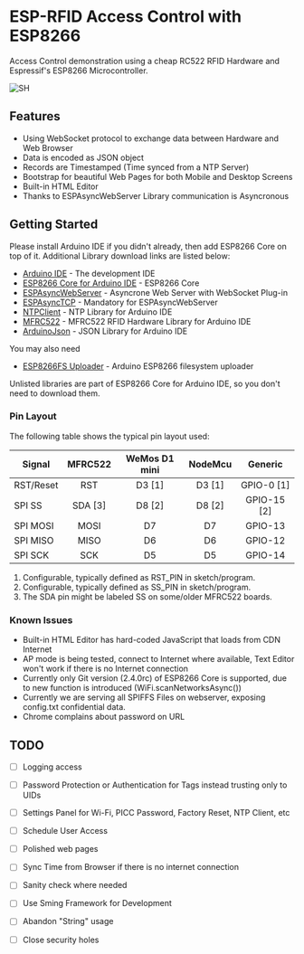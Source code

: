 # ESP-RFID Access Control with ESP8266

Access Control demonstration using a cheap RC522 RFID Hardware and Espressif's ESP8266 Microcontroller.

![SH](https://image.ibb.co/hc7nmQ/Screenshot_2017_05_17_13_01_34.png)

## Features

* Using WebSocket protocol to exchange data between Hardware and Web Browser
* Data is encoded as JSON object
* Records are Timestamped (Time synced from a NTP Server)
* Bootstrap for beautiful Web Pages for both Mobile and Desktop Screens
* Built-in HTML Editor
* Thanks to ESPAsyncWebServer Library communication is Asyncronous

## Getting Started

Please install Arduino IDE if you didn't already, then add ESP8266 Core on top of it. Additional Library download links are listed below:

* [Arduino IDE](http://www.arduino.cc) - The development IDE
* [ESP8266 Core for Arduino IDE](https://github.com/esp8266/Arduino) - ESP8266 Core
* [ESPAsyncWebServer](https://github.com/me-no-dev/ESPAsyncWebServer) - Asyncrone Web Server with WebSocket Plug-in
* [ESPAsyncTCP](https://github.com/me-no-dev/ESPAsyncTCP) - Mandatory for ESPAsyncWebServer
* [NTPClient](https://github.com/arduino-libraries/NTPClient) - NTP Library for Arduino IDE
* [MFRC522](https://github.com/miguelbalboa/rfid) - MFRC522 RFID Hardware Library for Arduino IDE
* [ArduinoJson](https://github.com/bblanchon/ArduinoJson) - JSON Library for Arduino IDE

You may also need 

* [ESP8266FS Uploader](https://github.com/esp8266/arduino-esp8266fs-plugin) - Arduino ESP8266 filesystem uploader

Unlisted libraries are part of ESP8266 Core for Arduino IDE, so you don't need to download them.

### Pin Layout

The following table shows the typical pin layout used:

| Signal        | MFRC522       | WeMos D1 mini  | NodeMcu | Generic      |
|---------------|:-------------:|:--------------:| :------:|:------------:|
| RST/Reset     | RST           | D3 [1]         | D3 [1]  | GPIO-0 [1]   |
| SPI SS        | SDA [3]       | D8 [2]         | D8 [2]  | GPIO-15 [2]  |
| SPI MOSI      | MOSI          | D7             | D7      | GPIO-13      |
| SPI MISO      | MISO          | D6             | D6      | GPIO-12      |
| SPI SCK       | SCK           | D5             | D5      | GPIO-14      |

1. Configurable, typically defined as RST_PIN in sketch/program.
2. Configurable, typically defined as SS_PIN in sketch/program.
3. The SDA pin might be labeled SS on some/older MFRC522 boards.

### Known Issues

* Built-in HTML Editor has hard-coded JavaScript that loads from CDN Internet
* AP mode is being tested, connect to Internet where available, Text Editor won't work if there is no Internet connection
* Currently only Git version (2.4.0rc) of ESP8266 Core is supported, due to new function is introduced (WiFi.scanNetworksAsync())
* Currently we are serving all SPIFFS Files on webserver, exposing config.txt confidential data.
* Chrome complains about password on URL


## TODO

- [ ] Logging access
- [ ] Password Protection or Authentication for Tags instead trusting only to UIDs
- [ ] Settings Panel for Wi-Fi, PICC Password, Factory Reset, NTP Client, etc
- [ ] Schedule User Access
- [ ] Polished web pages
- [ ] Sync Time from Browser if there is no internet connection
- [ ] Sanity check where needed

- [ ] Use Sming Framework for Development
- [ ] Abandon "String" usage
- [ ] Close security holes
